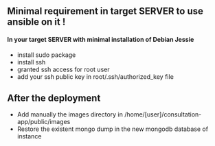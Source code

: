 ## Minimal requirement in target SERVER to use ansible on it !
#### In your target SERVER with minimal installation of Debian Jessie
- install sudo package
- install ssh
- granted ssh access for root user
- add your ssh public key in root/.ssh/authorized_key file

## After the deployment
- Add manually the images directory in /home/[user]/consultation-app/public/images
- Restore the existent mongo dump in the new mongodb database of instance 
